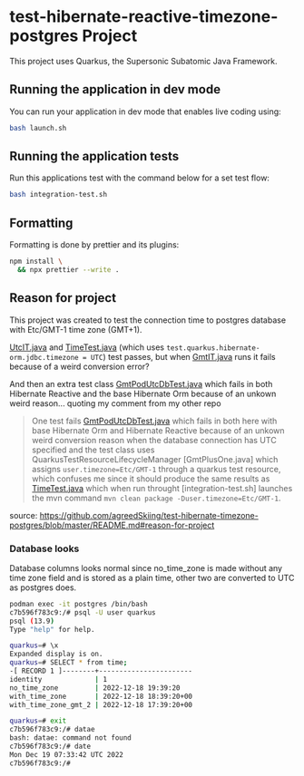 # test-hibernate-reactive-timezone-postgres Project

This project uses Quarkus, the Supersonic Subatomic Java Framework.

## Running the application in dev mode

You can run your application in dev mode that enables live coding using:

```bash script
bash launch.sh
```

## Running the application tests

Run this applications test with the command below for a set test flow:

```bash script
bash integration-test.sh
```

## Formatting

Formatting is done by prettier and its plugins:

```bash script
npm install \
  && npx prettier --write .
```

## Reason for project

This project was created to test the connection time to postgres database with Etc/GMT-1 time zone (GMT+1).

[UtcIT.java] and [TimeTest.java] (which uses `test.quarkus.hibernate-orm.jdbc.timezone = UTC`) test passes, but when [GmtIT.java] runs it fails because of a weird conversion error?

And then an extra test class [GmtPodUtcDbTest.java] which fails in both Hibernate Reactive and the base Hibernate Orm because of an unkown weird reason... quoting my comment from my other repo

> One test fails [GmtPodUtcDbTest.java] which fails in both here with base Hibernate Orm and Hibernate Reactive because of an unkown weird conversion reason when the database connection has UTC specified and the test class uses QuarkusTestResourceLifecycleManager [GmtPlusOne.java] which assigns `user.timezone=Etc/GMT-1` through a quarkus test resource, which confuses me since it should produce the same results as [TimeTest.java] which when run throught [integration-test.sh] launches the mvn command `mvn clean package -Duser.timezone=Etc/GMT-1`.

source: https://github.com/agreedSkiing/test-hibernate-timezone-postgres/blob/master/README.md#reason-for-project

### Database looks

Database columns looks normal since no_time_zone is made without any time zone field and is stored as a plain time, other two are converted to UTC as postgres does.

```bash
podman exec -it postgres /bin/bash
c7b596f783c9:/# psql -U user quarkus
psql (13.9)
Type "help" for help.

quarkus=# \x
Expanded display is on.
quarkus=# SELECT * from time;
-[ RECORD 1 ]--------+-----------------------
identity             | 1
no_time_zone         | 2022-12-18 19:39:20
with_time_zone       | 2022-12-18 18:39:20+00
with_time_zone_gmt_2 | 2022-12-18 17:39:20+00

quarkus=# exit
c7b596f783c9:/# datae
bash: datae: command not found
c7b596f783c9:/# date
Mon Dec 19 07:33:42 UTC 2022
c7b596f783c9:/#
```

[utcit.java]: ./src/test/java/org/acme/endpoints/time/UtcIT.java
[timetest.java]: ./src/test/java/org/acme/endpoints/time/TimeTest.java
[gmtit.java]: ./src/test/java/org/acme/endpoints/time/GmtIT.java
[gmtpodutcdbtest.java]: ./src/test/java/org/acme/endpoints/time/GmtPodUtcDbTest.java
